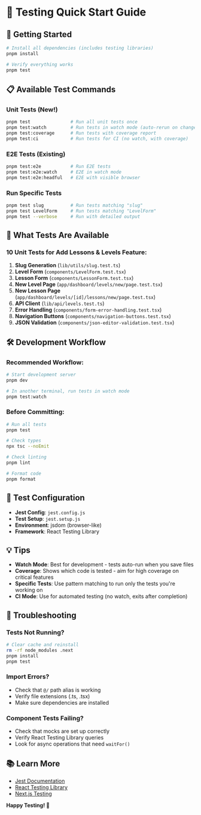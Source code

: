 # 🧪 Testing Quick Start Guide

## 🚀 Getting Started

```bash
# Install all dependencies (includes testing libraries)
pnpm install

# Verify everything works
pnpm test
```

## 📋 Available Test Commands

### Unit Tests (New!)
```bash
pnpm test               # Run all unit tests once
pnpm test:watch         # Run tests in watch mode (auto-rerun on changes)
pnpm test:coverage      # Run tests with coverage report
pnpm test:ci            # Run tests for CI (no watch, with coverage)
```

### E2E Tests (Existing)
```bash
pnpm test:e2e           # Run E2E tests
pnpm test:e2e:watch     # E2E in watch mode
pnpm test:e2e:headful   # E2E with visible browser
```

### Run Specific Tests
```bash
pnpm test slug          # Run tests matching "slug"
pnpm test LevelForm     # Run tests matching "LevelForm"
pnpm test --verbose     # Run with detailed output
```

## 🎯 What Tests Are Available

### **10 Unit Tests for Add Lessons & Levels Feature:**

1. **Slug Generation** (`lib/utils/slug.test.ts`)
2. **Level Form** (`components/LevelForm.test.tsx`)
3. **Lesson Form** (`components/LessonForm.test.tsx`)
4. **New Level Page** (`app/dashboard/levels/new/page.test.tsx`)
5. **New Lesson Page** (`app/dashboard/levels/[id]/lessons/new/page.test.tsx`)
6. **API Client** (`lib/api/levels.test.ts`)
7. **Error Handling** (`components/form-error-handling.test.tsx`)
8. **Navigation Buttons** (`components/navigation-buttons.test.tsx`)
9. **JSON Validation** (`components/json-editor-validation.test.tsx`)

## 🛠️ Development Workflow

### **Recommended Workflow:**
```bash
# Start development server
pnpm dev

# In another terminal, run tests in watch mode
pnpm test:watch
```

### **Before Committing:**
```bash
# Run all tests
pnpm test

# Check types
npx tsc --noEmit

# Check linting
pnpm lint

# Format code
pnpm format
```

## 🔧 Test Configuration

- **Jest Config**: `jest.config.js`
- **Test Setup**: `jest.setup.js`
- **Environment**: jsdom (browser-like)
- **Framework**: React Testing Library

## 💡 Tips

- **Watch Mode**: Best for development - tests auto-run when you save files
- **Coverage**: Shows which code is tested - aim for high coverage on critical features
- **Specific Tests**: Use pattern matching to run only the tests you're working on
- **CI Mode**: Use for automated testing (no watch, exits after completion)

## 🚨 Troubleshooting

### Tests Not Running?
```bash
# Clear cache and reinstall
rm -rf node_modules .next
pnpm install
pnpm test
```

### Import Errors?
- Check that `@/` path alias is working
- Verify file extensions (.ts, .tsx)
- Make sure dependencies are installed

### Component Tests Failing?
- Check that mocks are set up correctly
- Verify React Testing Library queries
- Look for async operations that need `waitFor()`

## 📚 Learn More

- [Jest Documentation](https://jestjs.io/docs/getting-started)
- [React Testing Library](https://testing-library.com/docs/react-testing-library/intro/)
- [Next.js Testing](https://nextjs.org/docs/app/building-your-application/testing)

**Happy Testing! 🎉**